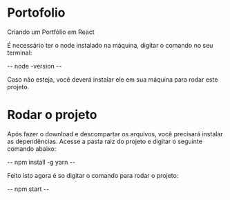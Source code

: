 # Portofolio
 Criando um Portfólio em React 

É necessário ter o node instalado na máquina, digitar o comando no seu terminal:

-- node -version --

Caso não esteja, você deverá instalar ele em sua máquina para rodar este projeto.

# Rodar o projeto
Após fazer o download e descompartar os arquivos, você precisará instalar as dependências. Acesse a pasta raiz do projeto e digitar o seguinte comando abaixo:

-- npm install -g yarn --

Feito isto agora é so digitar o comando para rodar o projeto:

-- npm start --
